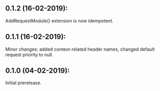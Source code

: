 ## 0.1.2 (16-02-2019): 

AddRequestModule() extension is now idempotent.

## 0.1.1 (16-02-2019): 

Minor changes: added context-related header names, changed default request priority to null.

## 0.1.0 (04-02-2019): 

Initial prerelease.